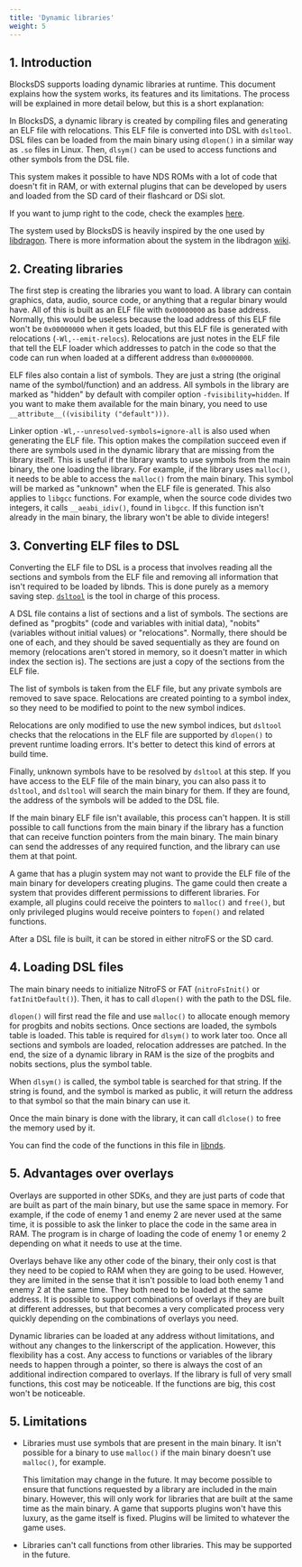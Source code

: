 ```yaml
---
title: 'Dynamic libraries'
weight: 5
---
```


## 1. Introduction

BlocksDS supports loading dynamic libraries at runtime. This document explains
how the system works, its features and its limitations. The process will be
explained in more detail below, but this is a short explanation:

In BlocksDS, a dynamic library is created by compiling files and generating an
ELF file with relocations. This ELF file is converted into DSL with `dsltool`.
DSL files can be loaded from the main binary using `dlopen()` in a similar way
as `.so` files in Linux. Then, `dlsym()` can be used to access functions and
other symbols from the DSL file.

This system makes it possible to have NDS ROMs with a lot of code that doesn't
fit in RAM, or with external plugins that can be developed by users and loaded
from the SD card of their flashcard or DSi slot.

If you want to jump right to the code, check the examples
[here](https://github.com/blocksds/sdk/tree/master/examples/dynamic_libs).

The system used by BlocksDS is heavily inspired by the one used by
[libdragon](https://github.com/DragonMinded/libdragon/). There is more
information about the system in the libdragon
[wiki](https://github.com/DragonMinded/libdragon/wiki/DSO-(dynamic-libraries)).

## 2. Creating libraries

The first step is creating the libraries you want to load. A library can contain
graphics, data, audio, source code, or anything that a regular binary would
have. All of this is built as an ELF file with `0x00000000` as base address.
Normally, this would be useless because the load address of this ELF file won't
be `0x00000000` when it gets loaded, but this ELF file is generated with
relocations (`-Wl,--emit-relocs`). Relocations are just notes in the ELF file
that tell the ELF loader which addresses to patch in the code so that the code
can run when loaded at a different address than `0x00000000`.

ELF files also contain a list of symbols. They are just a string (the original
name of the symbol/function) and an address. All symbols in the library are
marked as "hidden" by default with compiler option `-fvisibility=hidden`. If you
want to make them available for the main binary, you need to use
`__attribute__((visibility ("default")))`.

Linker option `-Wl,--unresolved-symbols=ignore-all` is also used when generating
the ELF file. This option makes the compilation succeed even if there are
symbols used in the dynamic library that are missing from the library itself.
This is useful if the library wants to use symbols from the main binary, the one
loading the library. For example, if the library uses `malloc()`, it needs to be
able to access the `malloc()` from the main binary. This symbol will be marked
as "unknown" when the ELF file is generated. This also applies to `libgcc`
functions. For example, when the source code divides two integers, it calls
`__aeabi_idiv()`, found in `libgcc`. If this function isn't already in the main
binary, the library won't be able to divide integers!

## 3. Converting ELF files to DSL

Converting the ELF file to DSL is a process that involves reading all the
sections and symbols from the ELF file and removing all information that isn't
required to be loaded by libnds. This is done purely as a memory saving step.
[`dsltool`](https://github.com/blocksds/sdk/tree/master/tools/dsltool) is the
tool in charge of this process.

A DSL file contains a list of sections and a list of symbols. The sections are
defined as "progbits" (code and variables with initial data), "nobits"
(variables without initial values) or "relocations". Normally, there should be
one of each, and they should be saved sequentially as they are found on memory
(relocations aren't stored in memory, so it doesn't matter in which index the
section is). The sections are just a copy of the sections from the ELF file.

The list of symbols is taken from the ELF file, but any private symbols are
removed to save space. Relocations are created pointing to a symbol index, so
they need to be modified to point to the new symbol indices.

Relocations are only modified to use the new symbol indices, but `dsltool`
checks that the relocations in the ELF file are supported by `dlopen()` to
prevent runtime loading errors. It's better to detect this kind of errors at
build time.

Finally, unknown symbols have to be resolved by `dsltool` at this step. If you
have access to the ELF file of the main binary, you can also pass it to
`dsltool`, and `dsltool` will search the main binary for them. If they are
found, the address of the symbols will be added to the DSL file.

If the main binary ELF file isn't available, this process can't happen. It is
still possible to call functions from the main binary if the library has a
function that can receive function pointers from the main binary. The main
binary can send the addresses of any required function, and the library can use
them at that point.

A game that has a plugin system may not want to provide the ELF file of the main
binary for developers creating plugins. The game could then create a system that
provides different permissions to different libraries. For example, all plugins
could receive the pointers to `malloc()` and `free()`, but only privileged
plugins would receive pointers to `fopen()` and related functions.

After a DSL file is built, it can be stored in either nitroFS or the SD card.

## 4. Loading DSL files

The main binary needs to initialize NitroFS or FAT (`nitroFsInit()` or
`fatInitDefault()`). Then, it has to call `dlopen()` with the path to the DSL
file.

`dlopen()` will first read the file and use `malloc()` to allocate enough memory
for progbits and nobits sections. Once sections are loaded, the symbols table is
loaded. This table is required for `dlsym()` to work later too. Once all
sections and symbols are loaded, relocation addresses are patched. In the end,
the size of a dynamic library in RAM is the size of the progbits and nobits
sections, plus the symbol table.

When `dlsym()` is called, the symbol table is searched for that string. If the
string is found, and the symbol is marked as public, it will return the address
to that symbol so that the main binary can use it.

Once the main binary is done with the library, it can call `dlclose()` to free
the memory used by it.

You can find the code of the functions in this file in
[libnds](https://github.com/blocksds/libnds/blob/master/source/arm9/dlfcn.c).

## 5. Advantages over overlays

Overlays are supported in other SDKs, and they are just parts of code that are
built as part of the main binary, but use the same space in memory. For example,
if the code of enemy 1 and enemy 2 are never used at the same time, it is
possible to ask the linker to place the code in the same area in RAM. The
program is in charge of loading the code of enemy 1 or enemy 2 depending on what
it needs to use at the time.

Overlays behave like any other code of the binary, their only cost is that they
need to be copied to RAM when they are going to be used. However, they are
limited in the sense that it isn't possible to load both enemy 1 and enemy 2
at the same time. They both need to be loaded at the same address. It is
possible to support combinations of overlays if they are built at different
addresses, but that becomes a very complicated process very quickly depending on
the combinations of overlays you need.

Dynamic libraries can be loaded at any address without limitations, and without
any changes to the linkerscript of the application. However, this flexibility
has a cost. Any access to functions or variables of the library needs to happen
through a pointer, so there is always the cost of an additional indirection
compared to overlays. If the library is full of very small functions, this cost
may be noticeable. If the functions are big, this cost won't be noticeable.

## 5. Limitations

- Libraries must use symbols that are present in the main binary. It isn't
  possible for a binary to use `malloc()` if the main binary doesn't use
  `malloc()`, for example.

  This limitation may change in the future. It may become possible to ensure
  that functions requested by a library are included in the main binary.
  However, this will only work for libraries that are built at the same time as
  the main binary. A game that supports plugins won't have this luxury, as the
  game itself is fixed. Plugins will be limited to whatever the game uses.

- Libraries can't call functions from other libraries. This may be supported in
  the future.
